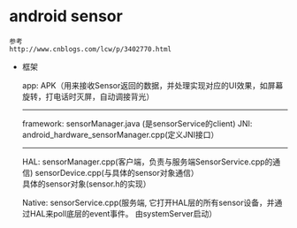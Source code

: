 # android sensor #

	参考 
	http://www.cnblogs.com/lcw/p/3402770.html

- 框架


	app:    APK（用来接收Sensor返回的数据，并处理实现对应的UI效果，如屏幕旋转，打电话时灭屏，自动调接背光）
	
	-----------------------------------------------------------
	
	framework: sensorManager.java (是sensorService的client)
	JNI: android_hardware_sensorManager.cpp(定义JNI接口）
	
	-----------------------------------------------------------
	HAL: sensorManager.cpp(客户端，负责与服务端SensorService.cpp的通信)
		 sensorDevice.cpp(与具体的sensor对象通信）   
		 具体的sensor对象(sensor.h的实现）
		 
	Native: sensorService.cpp(服务端, 它打开HAL层的所有sensor设备，并通过HAL来poll底层的event事件。 由systemServer启动） 
	